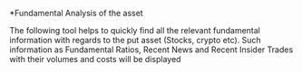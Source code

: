 *Fundamental Analysis of the asset

The following tool helps to quickly find all the relevant fundamental information with regards to the put asset (Stocks, crypto etc).
Such information as Fundamental Ratios, Recent News and Recent Insider Trades with their volumes and costs will be displayed 
